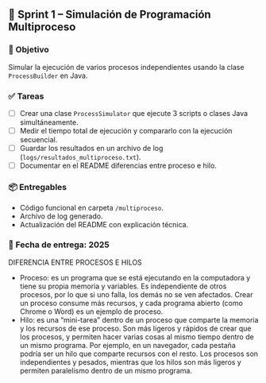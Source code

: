 ## 🧱 Sprint 1 – Simulación de Programación Multiproceso

### 🎯 Objetivo
Simular la ejecución de varios procesos independientes usando la clase `ProcessBuilder` en Java.

### ✅ Tareas
- [ ] Crear una clase `ProcessSimulator` que ejecute 3 scripts o clases Java simultáneamente.
- [ ] Medir el tiempo total de ejecución y compararlo con la ejecución secuencial.
- [ ] Guardar los resultados en un archivo de log (`logs/resultados_multiproceso.txt`).
- [ ] Documentar en el README diferencias entre proceso e hilo.

### 📦 Entregables
- Código funcional en carpeta `/multiproceso`.
- Archivo de log generado.
- Actualización del README con explicación técnica.

### 📅 Fecha de entrega: 2025

DIFERENCIA ENTRE PROCESOS E HILOS 
- Proceso: es un programa que se está ejecutando en la computadora y tiene su propia memoria y variables. Es independiente de otros procesos, por lo que si uno falla, los demás no se ven afectados. Crear un proceso consume más recursos, y cada programa abierto (como Chrome o Word) es un ejemplo de proceso.
- Hilo: es una “mini-tarea” dentro de un proceso que comparte la memoria y los recursos de ese proceso. Son más ligeros y rápidos de crear que los procesos, y permiten hacer varias cosas al mismo tiempo dentro de un mismo programa. Por ejemplo, en un navegador, cada pestaña podría ser un hilo que comparte recursos con el resto.
Los procesos son independientes y pesados, mientras que los hilos son más ligeros y permiten paralelismo dentro de un mismo programa.
